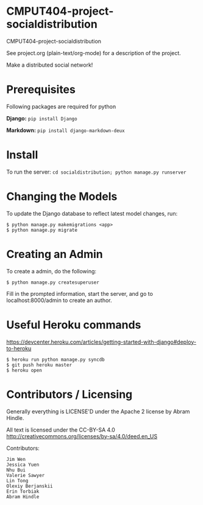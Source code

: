 CMPUT404-project-socialdistribution
===================================

CMPUT404-project-socialdistribution

See project.org (plain-text/org-mode) for a description of the project.

Make a distributed social network!

Prerequisites
=============
Following packages are required for python

**Django:** `pip install Django`

**Markdown:** `pip install django-markdown-deux`

Install
=======
To run the server: `cd socialdistribution; python manage.py runserver`

Changing the Models
===================
To update the Django database to reflect latest model changes, run:

    $ python manage.py makemigrations <app>
    $ python manage.py migrate

Creating an Admin
===============
To create a admin, do the following:

    $ python manage.py createsuperuser

Fill in the prompted information, start the server, and go to localhost:8000/admin to create an author.

Useful Heroku commands
======================
https://devcenter.heroku.com/articles/getting-started-with-django#deploy-to-heroku

    $ heroku run python manage.py syncdb
    $ git push heroku master
    $ heroku open

Contributors / Licensing
========================

Generally everything is LICENSE'D under the Apache 2 license by Abram Hindle.

All text is licensed under the CC-BY-SA 4.0 http://creativecommons.org/licenses/by-sa/4.0/deed.en_US

Contributors:

    Jim Wen
    Jessica Yuen
    Nhu Bui
    Valerie Sawyer
    Lin Tong
    Olexiy Berjanskii
    Erin Torbiak
    Abram Hindle
